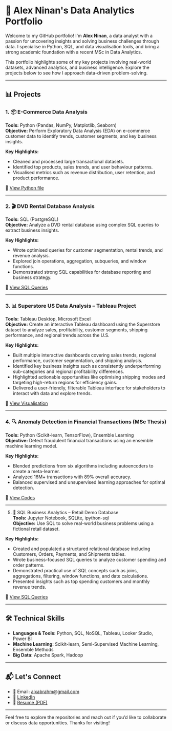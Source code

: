 # 💼 Alex Ninan's Data Analytics Portfolio

Welcome to my GitHub portfolio! I'm **Alex Ninan**, a data analyst with a passion for uncovering insights and solving business challenges through data. I specialise in Python, SQL, and data visualisation tools, and bring a strong academic foundation with a recent MSc in Data Analytics.

This portfolio highlights some of my key projects involving real-world datasets, advanced analytics, and business intelligence. Explore the projects below to see how I approach data-driven problem-solving.

---

## 📊 Projects

### 1. 📦 E-Commerce Data Analysis
**Tools:** Python (Pandas, NumPy, Matplotlib, Seaborn)  
**Objective:** Perform Exploratory Data Analysis (EDA) on e-commerce customer data to identify trends, customer segments, and key business insights.

**Key Highlights:**
- Cleaned and processed large transactional datasets.
- Identified top products, sales trends, and user behaviour patterns.
- Visualised metrics such as revenue distribution, user retention, and product performance.

📁 [View Python file](https://github.com/Alx-ninan/ecommerce-data-exploration.git)

---

### 2. 🎬 DVD Rental Database Analysis
**Tools:** SQL (PostgreSQL)  
**Objective:** Analyze a DVD rental database using complex SQL queries to extract business insights.

**Key Highlights:**
- Wrote optimised queries for customer segmentation, rental trends, and revenue analysis.
- Explored join operations, aggregation, subqueries, and window functions.
- Demonstrated strong SQL capabilities for database reporting and business strategy.

📁 [View SQL Queries](https://github.com/Alx-ninan/postgresql-data-projects.git)

---


### 3. 📊 Superstore US Data Analysis – Tableau Project  
**Tools:** Tableau Desktop, Microsoft Excel  
**Objective:** Create an interactive Tableau dashboard using the Superstore dataset to analyze sales, profitability, customer segments, shipping performance, and regional trends across the U.S.  

**Key Highlights:**
- Built multiple interactive dashboards covering sales trends, regional performance, customer segmentation, and shipping analysis.
- Identified key business insights such as consistently underperforming sub-categories and regional profitability differences.
- Highlighted actionable opportunities like optimising shipping modes and targeting high-return regions for efficiency gains.
- Delivered a user-friendly, filterable Tableau interface for stakeholders to interact with data and explore trends.

📁 [View Visualisation](https://github.com/Alx-ninan/tableau-superstore-analysis.git)  

---

### 4. 🔍 Anomaly Detection in Financial Transactions (MSc Thesis)
**Tools:** Python (Scikit-learn, TensorFlow), Ensemble Learning  
**Objective:** Detect fraudulent financial transactions using an ensemble machine learning model.

**Key Highlights:**
- Blended predictions from six algorithms including autoencoders to create a meta-learner.
- Analyzed 16M+ transactions with 89% overall accuracy.
- Balanced supervised and unsupervised learning approaches for optimal detection.

📁 [View Codes](https://github.com/Alx-ninan/AML-SemiSupervised-EnsembleModel.git)

---

5. 🧮 SQL Business Analytics – Retail Demo Database  
**Tools:** Jupyter Notebook, SQLite, ipython-sql  
**Objective:** Use SQL to solve real-world business problems using a fictional retail dataset.

**Key Highlights:**
- Created and populated a structured relational database including Customers, Orders, Payments, and Shipments tables.
- Wrote business-focused SQL queries to analyze customer spending and order patterns.
- Demonstrated practical use of SQL concepts such as joins, aggregations, filtering, window functions, and date calculations.
- Presented insights such as top spending customers and monthly revenue trends.
 
📁 [View SQL Queries](https://github.com/Alx-ninan/demo-database-acme.git)

--- 

## 🛠️ Technical Skills

- **Languages & Tools:** Python, SQL, NoSQL, Tableau, Looker Studio, Power BI
- **Machine Learning:** Scikit-learn, Semi-Supervised Machine Learning, Ensemble Methods
- **Big Data:** Apache Spark, Hadoop

---

## 📬 Let's Connect

- 📧 Email: alxabrahm@gmail.com  
- 🔗 [LinkedIn](https://www.linkedin.com/in/alex-ninan-03784696/)  
- 🧠 [Resume (PDF)](https://github.com/Alx-ninan/alxn_analytics_portfolio/blob/main/2025%20-%20Alex%20Ninan%20Resume%20-DA.pdf)

---

Feel free to explore the repositories and reach out if you’d like to collaborate or discuss data opportunities. Thanks for visiting!
